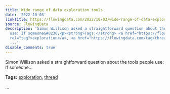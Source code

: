 ```yaml
---
title: Wide range of data exploration tools
date: '2022-10-03'
linkTitle: https://flowingdata.com/2022/10/03/wide-range-of-data-exploration-tools/
source: FlowingData
description: 'Simon Willison asked a straightforward question about the tools people
  use: If someone&#8230;<p><strong>Tags:</strong> <a href="https://flowingdata.com/tag/exploration/"
  rel="tag">exploration</a>, <a href="https://flowingdata.com/tag/thread/" rel="tag">thread</a></p>
  ...'
disable_comments: true
---
```

Simon Willison asked a straightforward question about the tools people use: If someone&#8230;<p><strong>Tags:</strong> <a href="https://flowingdata.com/tag/exploration/" rel="tag">exploration</a>, <a href="https://flowingdata.com/tag/thread/" rel="tag">thread</a></p> ...